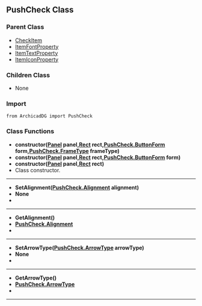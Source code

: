 ## PushCheck Class

### Parent Class
* [CheckItem](CheckItem.md)
* [ItemFontProperty](../m_item/ItemFontProperty.md)
* [ItemTextProperty](../m_item/ItemTextProperty.md)
* [ItemIconProperty](../m_item/ItemIconProperty.md)

### Children Class
* None

### Import
```
from ArchicadDG import PushCheck
``` 

### Class Functions

* **constructor([Panel](../m_panel/Panel.md) panel,[Rect](../Rect.md) rect,[PushCheck.ButtonForm](PushCheck_ButtonForm.md) form,[PushCheck.FrameType](PushCheck_FrameType.md) frameType)**
* **constructor([Panel](../m_panel/Panel.md) panel,[Rect](../Rect.md) rect,[PushCheck.ButtonForm](PushCheck_ButtonForm.md) form)**
* **constructor([Panel](../m_panel/Panel.md) panel,[Rect](../Rect.md) rect)**
* Class constructor.
-----

* **SetAlignment([PushCheck.Alignment](PushCheck_Alignment.md) alignment)**
* **None**
* 
-----

* **GetAlignment()**
* **[PushCheck.Alignment](PushCheck_Alignment.md)**
* 
-----

* **SetArrowType([PushCheck.ArrowType](PushCheck_ArrowType.md) arrowType)**
* **None**
* 
-----

* **GetArrowType()**
* **[PushCheck.ArrowType](PushCheck_ArrowType.md)**
* 
-----